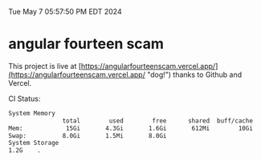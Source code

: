 Tue May  7 05:57:50 PM EDT 2024

# angular fourteen scam


This project is live at [https://angularfourteenscam.vercel.app/](https://angularfourteenscam.vercel.app/ "dog!") thanks to Github and Vercel.

CI Status: 

```bash
System Memory
               total        used        free      shared  buff/cache   available
Mem:            15Gi       4.3Gi       1.6Gi       612Mi        10Gi        10Gi
Swap:          8.0Gi       1.5Mi       8.0Gi
System Storage
1.2G	.
```
